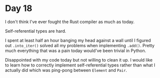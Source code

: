 # Day 18

I don't think I've ever fought the Rust compiler as much as today.

Self-referential types are hard.

I spent at least half an hour banging my head against a wall until
I figured out `.into_iter()` solved all my problems when implementing
`.add()`.  Pretty much everything that was a pain today would've been
trivial in Python.

Disappointed with my code today but not willing to clean it up.  I
would like to learn how to correctly implement self-referential types
rather than what I actually did which was ping-pong between `Element`
and `Pair`.
